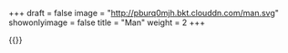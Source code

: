 +++
draft = false
image = "http://pburq0mjh.bkt.clouddn.com/man.svg"
showonlyimage = false
title = "Man"
weight = 2
+++

{{<lightbox src="http://pburq0mjh.bkt.clouddn.com/man.svg">}}
